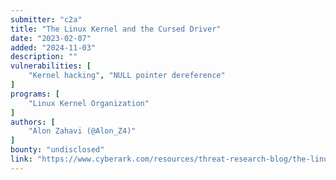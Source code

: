 ```yaml
---
submitter: "c2a"
title: "The Linux Kernel and the Cursed Driver"
date: "2023-02-07"
added: "2024-11-03"
description: ""
vulnerabilities: [
    "Kernel hacking", "NULL pointer dereference"
]
programs: [
    "Linux Kernel Organization"
]
authors: [
    "Alon Zahavi (@Alon_Z4)"
]
bounty: "undisclosed"
link: "https://www.cyberark.com/resources/threat-research-blog/the-linux-kernel-and-the-cursed-driver"
---
```




